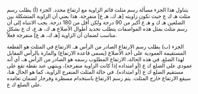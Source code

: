 يتناول هذا الجزء مسألة رسم مثلث قائم الزاوية مع ارتفاع محدد.  الجزء (أ) يطلب رسم مثلث هـ ك ع حيث تكون زاويته [هـ ك، هـ ع] منفرجة.  هذا يعني أن الزاوية المتشكلة بين الضلعين هـ ك و هـ ع أكبر من 90 درجة ولكن أقل من 180 درجة.  يجب الانتباه إلى أن رسم مثلث بمثل هذه المواصفات يتطلب تحديد أطوال الأضلاع هـ ك، هـ ع، ك ع بشكل مناسب لضمان أن الزاوية [هـ ك، هـ ع]  منفرجة فعلاً.

الجزء (ب) يطلب رسم الارتفاع الصادر من الرأس هـ. الارتفاع في المثلث هو القطعة المستقيمة العمودية على أحد الأضلاع (يسمى قاعدة الارتفاع) والمارة بالرأس المقابل لهذا الضلع.  في هذه الحالة،  الارتفاع المطلوب رسمه هو الصادر من الرأس هـ، أي أنه عمودي على الضلع ك ع (أو امتداده إذا كانت الزاوية منفرجة)، وينتهي عند نقطة تقع على  مستقيم الضلع ك ع (أو امتداده).  في حالة المثلث المنفرج الزاوية، كما هو الحال هنا، سيقع الارتفاع خارج المثلث.  يتم رسم الارتفاع باستخدام مسطرة وفرجار لضمان تعامده على الضلع ك ع.